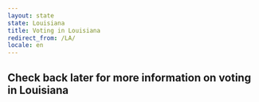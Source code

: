```yaml
---
layout: state
state: Louisiana
title: Voting in Louisiana
redirect_from: /LA/
locale: en
---
```


## Check back later for more information on voting in Louisiana

